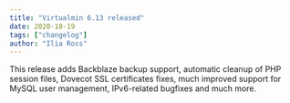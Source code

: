```yaml
---
title: "Virtualmin 6.13 released"
date: 2020-10-19
tags: ["changelog"]
author: "Ilia Ross"
---
```


This release adds Backblaze backup support, automatic cleanup of PHP session files, Dovecot SSL certificates fixes, much improved support for MySQL user management, IPv6-related bugfixes and much more.
